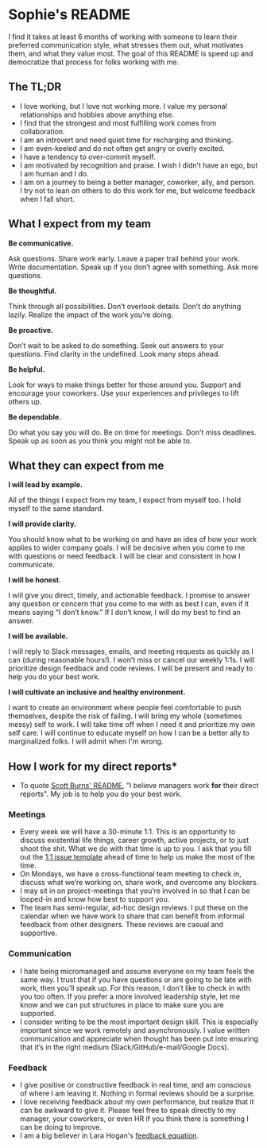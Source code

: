 # Sophie's README

I find it takes at least 6 months of working with someone to learn their preferred communication style, what stresses them out, what motivates them, and what they value most. The goal of this README is speed up and democratize that process for folks working with me.

## The TL;DR

* I love working, but I love not working more. I value my personal relationships and hobbies above anything else.
* I find that the strongest and most fulfilling work comes from collaboration.
* I am an introvert and need quiet time for recharging and thinking.
* I am even-keeled and do not often get angry or overly excited.
* I have a tendency to over-commit myself.
* I am motivated by recognition and praise. I wish I didn’t have an ego, but I am human and I do.
* I am on a journey to being a better manager, coworker, ally, and person. I try not to lean on others to do this work for me, but welcome feedback when I fall short.

## What I expect from my team

**Be communicative.**

Ask questions. Share work early. Leave a paper trail behind your work. Write documentation. Speak up if you don’t agree with something. Ask more questions.

**Be thoughtful.**

Think through all possibilities. Don’t overlook details. Don’t do anything lazily. Realize the impact of the work you’re doing.

**Be proactive.**

Don’t wait to be asked to do something. Seek out answers to your questions. Find clarity in the undefined. Look many steps ahead. 

**Be helpful.** 

Look for ways to make things better for those around you. Support and encourage your coworkers. Use your experiences and privileges to lift others up.

**Be dependable.** 

Do what you say you will do. Be on time for meetings. Don't miss deadlines. Speak up as soon as you think you might not be able to.


## What they can expect from me

**I will lead by example.**

All of the things I expect from my team, I expect from myself too. I hold myself to the same standard. 

**I will provide clarity.**

You should know what to be working on and have an idea of how your work applies to wider company goals. I will be decisive when you come to me with questions or need feedback. I will be clear and consistent in how I communicate. 

**I will be honest.** 

I will give you direct, timely, and actionable feedback. I promise to answer any question or concern that you come to me with as best I can, even if it means saying “I don’t know.” If I don’t know, I will do my best to find an answer. 

**I will be available.** 

I will reply to Slack messages, emails, and meeting requests as quickly as I can (during reasonable hours!). I won’t miss or cancel our weekly 1:1s. I will prioritize design feedback and code reviews. I will be present and ready to help you do your best work.

**I will cultivate an inclusive and healthy environment.** 

I want to create an environment where people feel comfortable to push themselves, despite the risk of failing. I will bring my whole (sometimes messy) self to work. I will take time off when I need it and prioritize my own self care. I will continue to educate myself on how I can be a better ally to marginalized folks. I will admit when I'm wrong.


## How I work for my direct reports*

* To quote [Scott Burns' README](https://docs.google.com/presentation/d/1PE2OmkVykdZYF2QzmJ-ZUHqBAxnnsbnMsd19z3qLWNI/edit#slide=id.g326aa7ae8d_0_178), "I believe managers work **for** their direct reports". My job is to help you do your best work.

### Meetings
* Every week we will have a 30-minute 1:1. This is an opportunity to discuss existential life things, career growth, active projects, or to just shoot the shit. What we do with that time is up to you. I ask that you fill out the [1:1 issue template](https://github.com/sophshep/manager-resources/blob/master/1-1-issue-template.md) ahead of time to help us make the most of the time.
* On Mondays, we have a cross-functional team meeting to check in, discuss what we’re working on, share work, and overcome any blockers.
* I may sit in on project-meetings that you’re involved in so that I can be looped-in and know how best to support you.
* The team has semi-regular, ad-hoc design reviews. I put these on the calendar when we have work to share that can benefit from informal feedback from other designers. These reviews are casual and supportive.

### Communication
* I hate being micromanaged and assume everyone on my team feels the same way. I trust that if you have questions or are going to be late with work, then you’ll speak up. For this reason, I don’t like to check in with you too often. If you prefer a more involved leadership style, let me know and we can put structures in place to make sure you are supported.
* I consider writing to be the most important design skill. This is especially important since we work remotely and asynchronously. I value written communication and appreciate when thought has been put into ensuring that it’s in the right medium (Slack/GitHub/e-mail/Google Docs).

### Feedback
* I give positive or constructive feedback in real time, and am conscious of where I am leaving it. Nothing in formal reviews should be a surprise.
* I love receiving feedback about my own performance, but realize that it can be awkward to give it. Please feel free to speak directly to my manager, your coworkers, or even HR if you think there is something I can be doing to improve.
* I am a big believer in Lara Hogan's [feedback equation](https://larahogan.me/blog/feedback-equation/).
